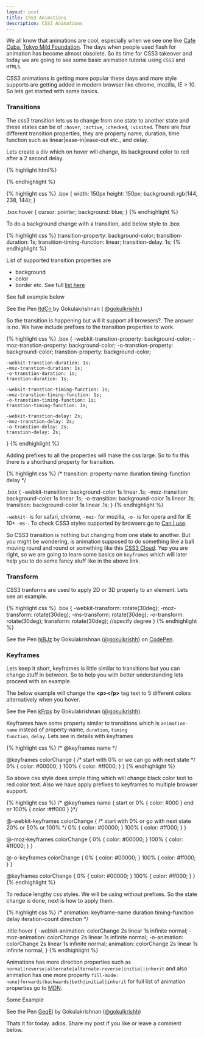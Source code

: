 ```yaml
---
layout: post
title: CSS3 Animations
description: CSS3 Animations
---
```


We all know that animations are cool, especially when we see one like <a class="link" href="http://cafecuba.in" target="_blank">Cafe Cuba</a>, <a class="link" href="http://tokyomildfoundation.com" target="_blank">Tokyo Mild Foundation</a>. The days when people used flash for animation has become almost obsolete. So its time for CSS3 takeover and today we are going to see some basic animation tutorial using `CSS3` and `HTML5`.

CSS3 animations is getting more popular these days and more style supports are getting added in modern browser like chrome, mozilla, IE > 10. So lets get started with some basics.

### Transitions

The css3 transition lets us to change from one state to another state and these states can be of `:hover`, `:active`, `:checked`, `:visited`. There are four different transition properties, they are property name, duration, time function such as linear|ease-in|ease-out etc., and delay.

Lets create a div which on hover will change, its background color to red after a 2 second delay.

{% highlight html%}
<div class="box"></div>
{% endhighlight %}

{% highlight css %}
.box {
    width: 150px
    height: 150px;
    background: rgb(144, 238, 144);
}

.box:hover {
    cursor: pointer;
    background: blue;
}
{% endhighlight %}

To do a background change with a transition, add below style to .box

{% highlight css %}
transition-property: background-color;
transition-duration: 1s;
transition-timing-function: linear;
transition-delay: 1s;
{% endhighlight %}

List of supported transition properties are

* background
* color
* border etc. See full <a class="link" href="http://www.w3.org/TR/css3-transitions/#properties-from-css-" target="_blank">list here</a>

See full example below

<p class="mtop codepen" data-width="" data-height="227" data-theme-id="7458" data-slug-hash="ltdCn" data-default-tab="result">See the Pen <a class="link" href="http://codepen.io/gokulkrishh/pen/ltdCn/"> ltdCn </a> by Gokulakrishnan ( <a class="link" href="http://codepen.io/gokulkrishh"> @gokulkrishh </a>)</p>

So the transition is happening but will it support all browsers?. The answer is no. We have include prefixes to the transition properties to work.

{% highlight css %}
.box {
    -webkit-transtion-property: background-color;
    -moz-transtion-property: background-color;
    -o-transtion-property: background-color;
    transtion-property: background-color;

    -webkit-transtion-duration: 1s;
    -moz-transtion-duration: 1s;
    -o-transtion-duration: 1s;
    transtion-duration: 1s;

    -webkit-transtion-timing-function: 1s;
    -moz-transtion-timing-function: 1s;
    -o-transtion-timing-function: 1s;
    transtion-timing-function: 1s;

    -webkit-transtion-delay: 2s;
    -moz-transtion-delay: 2s;
    -o-transtion-delay: 2s;
    transtion-delay: 2s;
}
{% endhighlight %}

Adding prefixes to all the properties will make the css large. So to fix this there is a shorthand property for transition.

{% highlight css %}
/* transition: property-name duration timing-function delay */

.box {
    -webkit-transition: background-color 1s linear .1s;
    -moz-transition: background-color 1s linear .1s;
    -o-transition: background-color 1s linear .1s;
    transition: background-color 1s linear .1s;
}
{% endhighlight %}

<code class="highlight">-webkit-</code> is for safari, chrome, <code class="highlight">-moz-</code> for mozilla, <code class="highlight">-o-</code> is for opera and for IE 10+ <code class="highlight">-ms-</code>. To check CSS3 styles supported by browsers go to <a class="link" href="http://caniuse.com/" target="_blank">Can I use</a>.</p>
<p>So CSS3 transition is nothing but changing from one state to another. But you might be wondering, is animation supposed to do something like a ball moving round and round or something like this <a class="link" href="http://www.clicktorelease.com/code/css3dclouds/" target="_blank">CSS3 Cloud</a>. Yep you are right, so we are going to learn some basics on <code class="highlight">keyframes</code> which will later help you to do some fancy stuff like in the above link.</p>

### Transform

CSS3 tranforms are used to apply 2D or 3D property to an element. Lets see an example.

{% highlight css %}
.box {
    -webkit-transform: rotate(30deg);
    -moz-transform: rotate(30deg);
    -ms-transform: rotate(30deg);
    -o-transform: rotate(30deg);
    transform: rotate(30deg); //specify degree
}
{% endhighlight %}

<p data-height="266" data-theme-id="7458" data-slug-hash="hjBJz" data-default-tab="result" data-user="gokulkrishh" class='codepen'>See the Pen <a href='http://codepen.io/gokulkrishh/pen/hjBJz/'>hjBJz</a> by Gokulakrishnan (<a href='http://codepen.io/gokulkrishh'>@gokulkrishh</a>) on <a href='http://codepen.io'>CodePen</a>.</p>

### Keyframes

Lets keep it short, keyframes is little similar to transitions but you can change stuff in between. So to help you with better understanding lets proceed with an example.

The below example will change the <b>&lt;p&gt;&lt;/p&gt;</b> tag text to 5 different colors alternatively when you hover.

<p class="mtop mbot codepen" data-height="266" data-theme-id="7458" data-slug-hash="kFrpx" data-default-tab="result">See the Pen <a class="link" href="http://codepen.io/gokulkrishh/pen/kFrpx/">kFrpx</a> by Gokulakrishnan (<a class="link" href="http://codepen.io/gokulkrishh">@gokulkrishh</a>).</p>

Keyframes have some property similar to transitions which is <code class="highlight">animation-name</code> instead of property-name, <code class="highlight">duration</code>, <code class="highlight">timing function</code>, <code class="highlight">delay</code>. Lets see in details with keyframes</p>

{% highlight css %}
/* @keyframes name */

@keyframes colorChange {
/* start with 0% or we can go with next state */
    0% {
        color: #00000;
    }
    100% {
        color: #ff000;
    }
}
{% endhighlight %}

So above css style does simple thing which will change black color text to red color text. Also we have apply prefixes to keyframes to multiple browser support.

{% highlight css %}
/* @keyframes name {
    start or 0% { color: #000 }
    end or 100% { color :#ff000 }
}*/

@-webkit-keyframes colorChange {
/* start with 0% or go with next state 20% or 50% or 100%  */
    0% {
        color: #00000;
    }
    100% {
        color: #ff000;
    }
}

@-moz-keyframes colorChange {
    0% {
        color: #00000;
    }
    100% {
        color: #ff000;
    }
}

@-o-keyframes colorChange {
    0% {
        color: #00000;
    }
    100% {
        color: #ff000;
    }
}

@keyframes colorChange {
    0% {
        color: #00000;
    }
    100% {
        color: #ff000;
    }
}
{% endhighlight %}

To reduce lengthy css styles. We will be using without prefixes. So the state change is done, next is how to apply them.

{% highlight css %}
/* animation: keyframe-name duration timing-function delay iteration-count direction */

.title:hover {
    -webkit-animation: colorChange 2s linear 1s infinite normal;
    -moz-animation: colorChange 2s linear 1s infinite normal;
    -o-animation: colorChange 2s linear 1s infinite normal;
    animation: colorChange 2s linear 1s infinite normal;
}
{% endhighlight %}

Animations has more direction properties such as <code class="highlight">normal|reverse|alternate|alternate-reverse|initial|inherit</code> and also animation has one more property <code class="highlight">fill-mode: none|forwards|backwards|both|initial|inherit</code> for full list of animation properties go to <a class="link" href="https://developer.mozilla.org/en-US/docs/Web/CSS/animation">MDN</a>.</p>

Some Example

<p class="mtop mbot codepen" data-height="266" data-theme-id="7458" data-slug-hash="GeqEl" data-default-tab="result">See the Pen <a class="link" href="http://codepen.io/gokulkrishh/pen/GeqEl/">GeqEl</a> by Gokulakrishnan (<a class="link" href="http://codepen.io/gokulkrishh">@gokulkrishh</a>)</p>

Thats it for today. adios. Share my post if you like or leave a comment below.


<script src="https://codepen.io/assets/embed/ei.js" async> </script>
